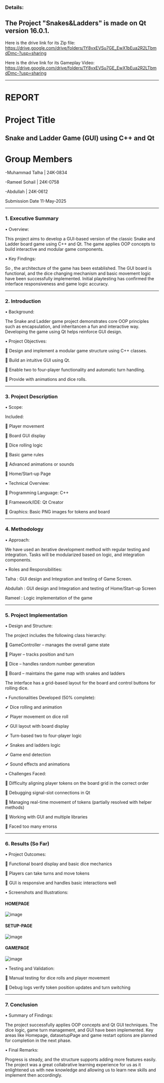 ### Details:
## The Project "Snakes&Ladders" is made on Qt version 16.0.1.
Here is the drive link for its Zip file: https://drive.google.com/drive/folders/1Y8vxEVSu7GE_EwX1bEua2R2LTbmdDmc-?usp=sharing

Here is the drive link for its Gameplay Video: https://drive.google.com/drive/folders/1Y8vxEVSu7GE_EwX1bEua2R2LTbmdDmc-?usp=sharing

________________________________________
# REPORT

# Project Title
## Snake and Ladder Game (GUI) using C++ and Qt
# Group Members
-Muhammad Talha | 24K-0834

-Rameel Sohail | 24K-0758

-Abdullah | 24K-0612

Submission Date
11-May-2025
________________________________________
### 1. Executive Summary
• Overview:

This project aims to develop a GUI-based version of the classic Snake and Ladder board game using C++ and Qt. The game applies OOP concepts to build interactive and modular game components.

• Key Findings:

So , the architecture of the game has been established. The GUI board is functional, and the dice changing mechanism and basic movement logic have been successfully implemented. Initial playtesting has confirmed the interface responsiveness and game logic accuracy.

________________________________________
### 2. Introduction
• Background:

The Snake and Ladder game project demonstrates core OOP principles such as encapsulation, and  inheritancen a fun and interactive way. Developing the game using Qt helps reinforce GUI design.

• Project Objectives:

	Design and implement a modular game structure using C++ classes.

	Build an intuitive GUI using Qt.

	Enable two to four-player functionality and automatic turn handling.

	Provide with animations and dice rolls.

________________________________________
### 3. Project Description
• Scope:

Included:

	Player movement

	Board GUI display

	Dice rolling logic

	Basic game rules 

	Advanced animations or sounds

	Home/Start-up Page


• Technical Overview:

	Programming Language: C++

	Framework/IDE: Qt Creator

	Graphics: Basic PNG images for tokens and board

________________________________________
### 4. Methodology
• Approach:

We have used an iterative development method with regular testing and integration. Tasks will be modularized based on logic, and integration components.

• Roles and Responsibilities:

Talha : GUI design and Integration and testing of Game Screen.

Abdullah : GUI design and Integration and testing of Home/Start-up Screen

Rameel : Logic implementation of the game

________________________________________

### 5. Project Implementation
• Design and Structure:

The project includes the following class hierarchy:

	GameController – manages the overall game state

	Player – tracks position and turn

	Dice – handles random number generation

	Board – maintains the game map with snakes and ladders

The interface has a grid-based layout for the board and control buttons for rolling dice.

• Functionalities Developed (50% complete):

✔ Dice rolling and animation

✔ Player movement on dice roll

✔ GUI layout with board display

✔ Turn-based two to four-player logic

✔ Snakes and ladders logic 

✔ Game end detection

✔ Sound effects and animations

• Challenges Faced:

	Difficulty aligning player tokens on the board grid in the correct order

	Debugging signal-slot connections in Qt

	Managing real-time movement of tokens (partially resolved with helper methods)

	Working with GUI and multiple libraries

	Faced too many errorss

________________________________________
### 6. Results (So Far)
• Project Outcomes:

	Functional board display and basic dice mechanics

	Players can take turns and move tokens

	GUI is responsive and handles basic interactions well

• Screenshots and Illustrations:

#### HOMEPAGE  

![image](https://github.com/user-attachments/assets/70cc5d16-6391-4809-8bfc-1a30c66b05c7)

#### SETUP-PAGE

![image](https://github.com/user-attachments/assets/51da20b0-503b-4dd3-b103-87951e6899a8)



#### GAMEPAGE

![image](https://github.com/user-attachments/assets/0f6c1053-336c-4a9e-9f6c-276e005b3335)

 
• Testing and Validation:

	Manual testing for dice rolls and player movement

	Debug logs verify token position updates and turn switching

________________________________________
### 7. Conclusion

• Summary of Findings:

The project successfully applies OOP concepts and Qt GUI techniques. The dice logic, game turn management, and GUI have been implemented. Key areas like Homepage, datasetupPage and game restart options are planned for completion in the next phase.

• Final Remarks:

Progress is steady, and the structure supports adding more features easily. The project was a great collabrative learning experience for us as it enlightened us with new knowledge and allowing us to learn new skills and implement then accordingly.
